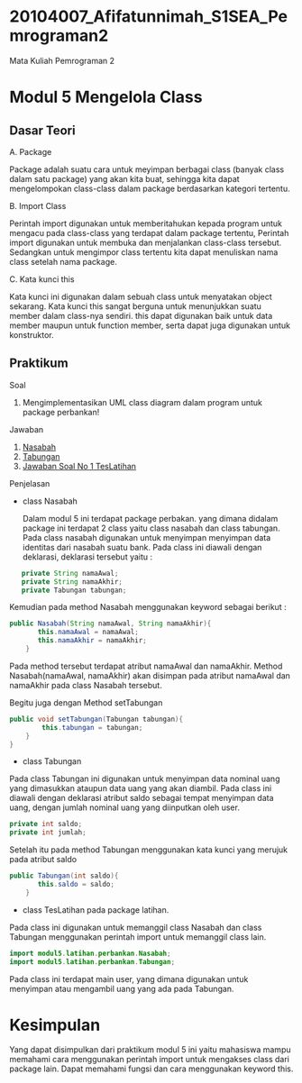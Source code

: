 # 20104007_Afifatunnimah_S1SEA_Pemrograman2
Mata Kuliah Pemrograman 2
# Modul 5 Mengelola Class

## Dasar Teori

A. Package

   Package adalah suatu cara untuk meyimpan berbagai class (banyak class dalam satu package) yang akan kita buat, sehingga kita dapat mengelompokan class-class dalam package berdasarkan kategori tertentu.    
   
B. Import Class

   Perintah import digunakan untuk memberitahukan kepada program untuk mengacu pada class-class yang terdapat dalam package tertentu, Perintah import digunakan untuk membuka dan menjalankan class-class tersebut. Sedangkan untuk mengimpor class tertentu kita dapat menuliskan nama class setelah nama package.    
   
C. Kata kunci this

   Kata kunci ini digunakan dalam sebuah class untuk menyatakan object sekarang. Kata kunci this sangat berguna untuk menunjukkan suatu member dalam class-nya sendiri. this dapat digunakan baik untuk data member maupun untuk function member, serta dapat juga digunakan untuk konstruktor. 
      
## Praktikum
Soal 
1. Mengimplementasikan UML class diagram dalam program untuk package perbankan!

Jawaban
1. [Nasabah](https://github.com/Afifafa/20104007_Afifatunnimah_S1SEA_Pemrograman2/blob/modul5/src/modul5/latihan/perbankan/Nasabah.java)
2. [Tabungan](https://github.com/Afifafa/20104007_Afifatunnimah_S1SEA_Pemrograman2/blob/modul5/src/modul5/latihan/perbankan/Tabungan.java)
3. [Jawaban Soal No 1 TesLatihan](https://github.com/Afifafa/20104007_Afifatunnimah_S1SEA_Pemrograman2/blob/modul5/src/modul5/latihan/TesLatihan.java)

Penjelasan

- class Nasabah

  Dalam modul 5 ini terdapat package perbakan. yang dimana didalam package ini terdapat 2 class yaitu class nasabah dan class tabungan. 
  Pada class nasabah digunakan untuk menyimpan menyimpan data identitas dari nasabah suatu bank. Pada class ini diawali dengan deklarasi, deklarasi tersebut yaitu :

```java
   private String namaAwal;
   private String namaAkhir;
   private Tabungan tabungan;
```
Kemudian pada method Nasabah menggunakan keyword sebagai berikut :

```java
public Nasabah(String namaAwal, String namaAkhir){
       this.namaAwal = namaAwal;
       this.namaAkhir = namaAkhir;
    }
```

Pada method tersebut terdapat atribut namaAwal dan namaAkhir. Method Nasabah(namaAwal, namaAkhir) akan disimpan pada atribut namaAwal dan namaAkhir pada class Nasabah tersebut.

Begitu juga dengan Method setTabungan

```java
public void setTabungan(Tabungan tabungan){
        this.tabungan = tabungan;
    }
}
```

- class Tabungan

Pada class Tabungan ini digunakan untuk menyimpan data nominal uang yang dimasukkan ataupun data uang yang akan diambil. Pada class ini diawali dengan deklarasi atribut saldo sebagai tempat menyimpan data uang, dengan jumlah nominal uang yang diinputkan oleh user.
   
```java
private int saldo;
private int jumlah;
```

Setelah itu pada method Tabungan menggunakan kata kunci yang merujuk pada atribut saldo

```java
public Tabungan(int saldo){
       this.saldo = saldo;
    }
```

- class TesLatihan pada package latihan.

Pada class ini digunakan untuk memanggil class Nasabah dan class Tabungan menggunakan perintah import untuk memanggil class lain.
   
```java
import modul5.latihan.perbankan.Nasabah;
import modul5.latihan.perbankan.Tabungan;
```
Pada class ini terdapat main user, yang dimana digunakan untuk menyimpan atau mengambil uang yang ada pada Tabungan.

# Kesimpulan

Yang dapat disimpulkan dari praktikum modul 5 ini yaitu mahasiswa mampu memahami cara menggunakan perintah import untuk mengakses class dari package lain. Dapat memahami fungsi dan cara menggunakan keyword this.
